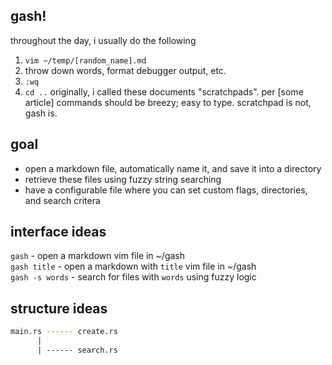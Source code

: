 ## gash!
throughout the day, i usually do the following
1. `vim ~/temp/[random_name].md`
2. throw down words, format debugger output, etc.
3. `:wq`
4. `cd ..`
originally, i called these documents "scratchpads". per [some article] commands should be breezy; easy to type. scratchpad is not, gash is.

## goal
- open a markdown file, automatically name it, and save it into a directory
- retrieve these files using fuzzy string searching
- have a configurable file where you can set custom flags, directories, and search critera

## interface ideas
`gash` - open a markdown vim file in ~/gash  
`gash title` - open a markdown with `title` vim file in ~/gash  
`gash -s words` - search for files with `words` using fuzzy logic  

## structure ideas
```bash
main.rs ------ create.rs
      |
      | ------ search.rs
```

